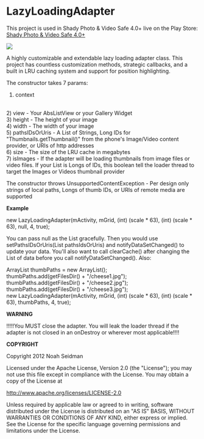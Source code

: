 LazyLoadingAdapter
==================

This project is used in Shady Photo & Video Safe 4.0+ live on the Play Store: <a href="https://play.google.com/store/apps/details?id=com.project.memoryerrorsafetwo">Shady Photo & Video Safe 4.0+</a>

<img src="https://lh3.ggpht.com/CVH-reFVv4KGr6JBzX6RY8hiSDBceH6TD9F13W1jpc9zPGiYtNiPkihCwC3ZMEVSxQ=w124"/>

A highly customizable and extendable lazy loading adapter class. This project has countless customization methods, strategic callbacks, and a built in LRU caching system and support for position highlighting.

The constructor takes 7 params:

1) context 
<br>
2) view  - Your AbsListView or your Gallery Widget
<br>
3) height - The height of your image
<br>
4) width - The width of your image
<br>
5) pathsIDsOrUris - A List of Strings, Long IDs for "Thumbnails.getThumbnail()" from the phone's Image/Video content provider, or URIs of http addresses
<br>
6) size - The size of the LRU cache in megabytes
<br>
7) isImages - If the adapter will be loading thumbnails from image files or video files. If your List is Longs of IDs, this boolean tell the loader thread to target the Images or Videos thumbnail provider

The constructor throws UnsupportedContentException - Per design only strings of local paths, Longs of thumb IDs, or URIs of remote media are supported

<B> Example </B>

new LazyLoadingAdapter<String>(mActivity, mGrid, (int) (scale * 63), (int) (scale * 63), null, 4, true);

You can pass null as the List gracefully. Then you would use setPathsIDsOrUris(List<E> pathsIdsOrUris) and notifyDataSetChanged() to update your data.
You'll also want to call clearCache() after changing the List of data before you call notifyDataSetChanged().
Also:
<p>
ArrayList<String> thumbPaths = new ArrayList<String>();<br>
thumbPaths.add(getFilesDir() + "/cheese1.jpg");<br>
thumbPaths.add(getFilesDir() + "/cheese2.jpg");<br>
thumbPaths.add(getFilesDir() + "/cheese3.jpg");<br>
new LazyLoadingAdapter<String>(mActivity, mGrid, (int) (scale * 63), (int) (scale * 63), thumbPaths, 4, true);

<B> WARNING </B>

!!!!!You MUST close the adapter. You will leak the loader thread if the adapter is not closed in an onDestroy or wherever most applicable!!!!

<B> COPYRIGHT </B>

Copyright 2012 Noah Seidman

Licensed under the Apache License, Version 2.0 (the "License");
you may not use this file except in compliance with the License.
You may obtain a copy of the License at

   http://www.apache.org/licenses/LICENSE-2.0

Unless required by applicable law or agreed to in writing, software
distributed under the License is distributed on an "AS IS" BASIS,
WITHOUT WARRANTIES OR CONDITIONS OF ANY KIND, either express or implied.
See the License for the specific language governing permissions and
limitations under the License.